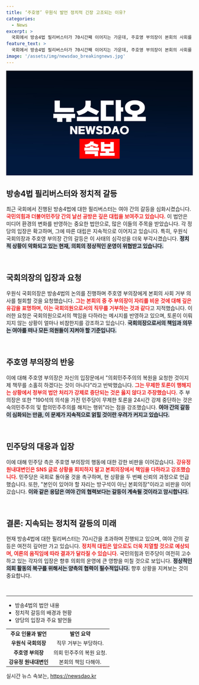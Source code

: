 ```yaml
---
title: ‘주호영’ 우원식 발언 정치적 긴장 고조되는 이유?
categories:
  - News
excerpt: >
  국회에서 방송4법 필리버스터가 70시간째 이어지는 가운데, 주호영 부의장이 본회의 사회를 거부해 여야 간 치열한 공방이 펼쳐지고 있다. 야당은 그의 복귀를 촉구하고 있지만, 주 부의장은 의회 민주주의 복원을 강조하고 있다.
feature_text: >
  국회에서 방송4법 필리버스터가 70시간째 이어지는 가운데, 주호영 부의장이 본회의 사회를 거부해 여야 간 치열한 공방이 펼쳐지고 있다. 야당은 그의 복귀를 촉구하고 있지만, 주 부의장은 의회 민주주의 복원을 강조하고 있다.
image: '/assets/img/newsdao_breakingnews.jpg'
---
```


<p><img src="/assets/img/newsdao_breakingnews.jpg" alt="koreaapp 속보" /></p>

<h2 data-ke-size="size26">방송4법 필리버스터와 정치적 갈등</h2>

<p data-ke-size="size16">최근 국회에서 진행된 방송4법에 대한 필리버스터는 여야 간의 갈등을 심화시켰습니다. <b><span style="color: #ee2323;">국민의힘과 더불어민주당 간의 날선 공방은 깊은 대립을 보여주고 있습니다.</span></b> 이 법안은 미디어 환경의 변화를 반영하는 중요한 법안으로, 많은 이들의 주목을 받았습니다. 각 정당의 입장은 확고하며, 그에 따른 대립은 지속적으로 이어지고 있습니다. 특히, 우원식 국회의장과 주호영 부의장 간의 갈등은 이 사태의 심각성을 더욱 부각시켰습니다. <b><span style="background-color: #21538527;">정치적 상황이 악화되고 있는 현재, 의회의 정상적인 운영이 위협받고 있습니다.</span></b></p>

<p data-ke-size="size16">&nbsp;</p>

<h2 data-ke-size="size26">국회의장의 입장과 요청</h2>

<p data-ke-size="size16">우원식 국회의장은 방송4법의 논의를 진행하며 주호영 부의장에게 본회의 사회 거부 의사를 철회할 것을 요청했습니다. <b><span style="color: #ee2323;">그는 본회의 중 주 부의장이 자리를 비운 것에 대해 깊은 유감을 표명하며, 이는 국회의원으로서의 직무를 거부하는 것과 같다</span></b>고 지적했습니다. 이러한 요청은 국회의원으로서의 책임을 다하라는 메시지를 반영하고 있으며, 토론이 이뤄지지 않는 상황이 얼마나 비참한지를 강조하고 있습니다. <b><span style="background-color: #21538527;">국회의장으로서의 책임과 의무는 여야를 떠나 모든 의원들이 지켜야 할 기준입니다.</span></b></p>

<p data-ke-size="size16">&nbsp;</p>

<h2 data-ke-size="size26">주호영 부의장의 반응</h2>

<p data-ke-size="size16">이에 대해 주호영 부의장은 자신의 입장문에서 "의회민주주의의 복원을 요청한 것이지 제 책무를 소홀히 하겠다는 것이 아니다"라고 반박했습니다. <b><span style="color: #ee2323;">그는 무제한 토론이 행해지는 상황에서 정부의 법안 처리가 강제로 중단되는 것은 옳지 않다고 주장했습니다.</span></b> 주 부의장은 또한 "190석의 의석을 가진 민주당이 무제한 토론을 24시간 강제 중단하는 것은 숙의민주주의 및 합의민주주의를 해치는 행위"라는 점을 강조했습니다. <b><span style="background-color: #21538527;">여야 간의 갈등이 심화되는 만큼, 이 문제가 지속적으로 얽힐 것이란 우려가 커지고 있습니다.</span></b></p>

<p data-ke-size="size16">&nbsp;</p>

<h2 data-ke-size="size26">민주당의 대응과 입장</h2>

<p data-ke-size="size16">이에 대해 민주당 측은 주호영 부의장의 행동에 대한 강한 비판을 이어갔습니다. <b><span style="color: #ee2323;">강유정 원내대변인은 SNS 글로 상황을 회피하지 말고 본회의장에서 책임을 다하라고 강조했습니다.</span></b> 민주당은 국회로 돌아올 것을 촉구하며, 현 상황을 두 번째 신뢰의 과정으로 언급했습니다. 또한, "본인이 있어야 할 자리는 방구석이 아닌 본회의장"이라고 비판을 이어갔습니다. <b><span style="background-color: #21538527;">이와 같은 응답은 여야 간의 협력보다는 갈등이 계속될 것이라고 암시합니다.</span></b></p>

<p data-ke-size="size16">&nbsp;</p>

<h2 data-ke-size="size26">결론: 지속되는 정치적 갈등의 미래</h2>

<p data-ke-size="size16">현재 방송4법에 대한 필리버스터는 70시간을 초과하며 진행되고 있으며, 여야 간의 갈등은 여전히 깊어만 가고 있습니다. <b><span style="color: #ee2323;">정치적 대립은 앞으로도 더욱 치열할 것으로 예상되며, 여론의 움직임에 따라 결과가 달라질 수 있습니다.</span></b> 국민의힘과 민주당이 여전히 고수하고 있는 각자의 입장은 향후 의회의 운영에 큰 영향을 미칠 것으로 보입니다. <b><span style="background-color: #21538527;">정상적인 의회 활동의 복구를 위해서는 양측의 협력이 필수적입니다.</span></b> 향후 상황을 지켜보는 것이 중요합니다.</p>

<p data-ke-size="size16">&nbsp;</p>

<hr>

<ul>
<li>방송4법의 법안 내용</li>
<li>정치적 갈등의 배경과 현황</li>
<li>양당의 입장과 주요 발언들</li>
</ul>

<table>
<tr>
<td style="text-align: center; height: 17px;"><b>주요 인물과 발언</b></td>
<td style="text-align: center; height: 17px;"><b>발언 요약</b></td>
</tr>
<tr>
<td style="text-align: center; height: 17px;"><b>우원식 국회의장</b></td>
<td style="text-align: center; height: 17px;">직무 거부는 부당하다.</td>
</tr>
<tr>
<td style="text-align: center; height: 17px;"><b>주호영 부의장</b></td>
<td style="text-align: center; height: 17px;">의회 민주주의 복원 요청.</td>
</tr>
<tr>
<td style="text-align: center; height: 17px;"><b>강유정 원내대변인</b></td>
<td style="text-align: center; height: 17px;">본회의 책임 다해야.</td>
</tr>
</table>
실시간 뉴스 속보는, <a href="https://newsdao.kr" rel="dofollow">https://newsdao.kr</a>


